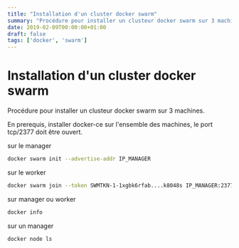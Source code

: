 ```yaml
---
title: "Installation d'un cluster docker swarm"
summary: "Procédure pour installer un clusteur docker swarm sur 3 machines."
date: 2019-02-09T00:00:00+01:00
draft: false
tags: ['docker', 'swarm']
---
```


# Installation d'un cluster docker swarm

Procédure pour installer un clusteur docker swarm sur 3 machines.

En prerequis, installer docker-ce sur l'ensemble des machines, le port tcp/2377 doit être ouvert.

sur le manager

```bash
docker swarm init --advertise-addr IP_MANAGER
```

sur le worker

```bash
docker swarm join --token SWMTKN-1-1xgbk6rfab....k8048s IP_MANAGER:2377
```

sur manager ou worker

```bash
docker info
```

sur un manager

```bash
docker node ls
```
